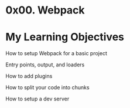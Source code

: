 # 0x00. Webpack

# My Learning Objectives



How to setup Webpack for a basic project

Entry points, output, and loaders

How to add plugins

How to split your code into chunks

How to setup a dev server
